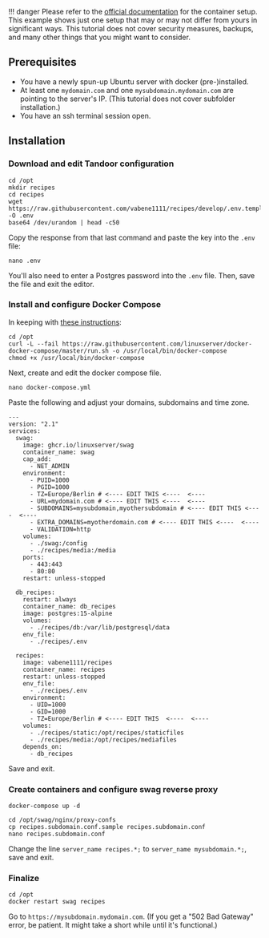 !!! danger
        Please refer to the [official documentation](https://github.com/linuxserver/docker-swag#usage) for the container setup. This example shows just one setup that may or may not differ from yours in significant ways. This tutorial does not cover security measures, backups, and many other things that you might want to consider.

## Prerequisites

- You have a newly spun-up Ubuntu server with docker (pre-)installed.
- At least one `mydomain.com` and one `mysubdomain.mydomain.com` are pointing to the server's IP. (This tutorial does not cover subfolder installation.)
- You have an ssh terminal session open.

## Installation

### Download and edit Tandoor configuration

```
cd /opt
mkdir recipes
cd recipes
wget https://raw.githubusercontent.com/vabene1111/recipes/develop/.env.template -O .env
base64 /dev/urandom | head -c50
``` 
Copy the response from that last command and paste the key into the `.env` file:
```
nano .env
```
You'll also need to enter a Postgres password into the `.env` file. Then, save the file and exit the editor.

### Install and configure Docker Compose

In keeping with [these instructions](https://docs.linuxserver.io/general/docker-compose):
```
cd /opt
curl -L --fail https://raw.githubusercontent.com/linuxserver/docker-docker-compose/master/run.sh -o /usr/local/bin/docker-compose
chmod +x /usr/local/bin/docker-compose
```

Next, create and edit the docker compose file.

```
nano docker-compose.yml
```

Paste the following and adjust your domains, subdomains and time zone.

```
---
version: "2.1"
services:
  swag:
    image: ghcr.io/linuxserver/swag
    container_name: swag
    cap_add:
      - NET_ADMIN
    environment:
      - PUID=1000
      - PGID=1000
      - TZ=Europe/Berlin # <---- EDIT THIS <----  <---- 
      - URL=mydomain.com # <---- EDIT THIS <----  <---- 
      - SUBDOMAINS=mysubdomain,myothersubdomain # <---- EDIT THIS <----  <---- 
      - EXTRA_DOMAINS=myotherdomain.com # <---- EDIT THIS <----  <---- 
      - VALIDATION=http
    volumes:
      - ./swag:/config
      - ./recipes/media:/media
    ports:
      - 443:443
      - 80:80
    restart: unless-stopped

  db_recipes:
    restart: always
    container_name: db_recipes
    image: postgres:15-alpine
    volumes:
      - ./recipes/db:/var/lib/postgresql/data
    env_file:
      - ./recipes/.env

  recipes:
    image: vabene1111/recipes
    container_name: recipes
    restart: unless-stopped
    env_file:
      - ./recipes/.env
    environment:
      - UID=1000
      - GID=1000
      - TZ=Europe/Berlin # <---- EDIT THIS  <----  <---- 
    volumes:
      - ./recipes/static:/opt/recipes/staticfiles
      - ./recipes/media:/opt/recipes/mediafiles
    depends_on:
      - db_recipes
```

Save and exit.

### Create containers and configure swag reverse proxy

```
docker-compose up -d
```

```
cd /opt/swag/nginx/proxy-confs
cp recipes.subdomain.conf.sample recipes.subdomain.conf
nano recipes.subdomain.conf
```

Change the line `server_name recipes.*;` to `server_name mysubdomain.*;`, save and exit.

### Finalize

```
cd /opt
docker restart swag recipes
```

Go to `https://mysubdomain.mydomain.com`. (If you get a "502 Bad Gateway" error, be patient. It might take a short while until it's functional.)